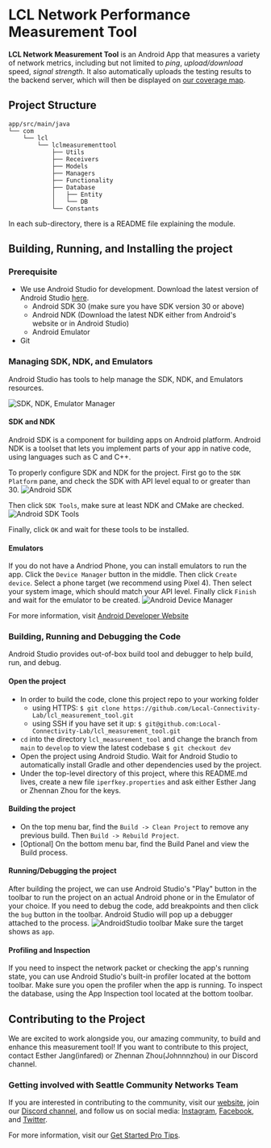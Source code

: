 # LCL Network Performance Measurement Tool

**LCL Network Measurement Tool** is an Android App that measures a variety of network metrics, including but not limited to *ping*, *upload/download* speed, *signal strength*.
It also automatically uploads the testing results to the backend server, which will then be displayed on [our coverage map](https://coverage.seattlecommunitynetwork.org/).

## Project Structure
```
app/src/main/java
└── com
    └── lcl
        └── lclmeasurementtool
            ├── Utils
            ├── Receivers
            ├── Models
            ├── Managers
            ├── Functionality
            ├── Database
            │   ├── Entity
            │   └── DB
            └── Constants
```

In each sub-directory, there is a README file explaining the module. 


## Building, Running, and Installing the project
### Prerequisite
* We use Android Studio for development. Download the latest version of Android Studio [here](https://developer.android.com/studio).
  * Android SDK 30 (make sure you have SDK version 30 or above)
  * Android NDK    (Download the latest NDK either from Android's website or in Android Studio)
  * Android Emulator
* Git

### Managing SDK, NDK, and Emulators
Android Studio has tools to help manage the SDK, NDK, and Emulators resources.

![SDK, NDK, Emulator Manager](docs/img/sdk_ndk_emulator.png)

#### SDK and NDK
Android SDK is a component for building apps on Android platform.
Android NDK is a toolset that lets you implement parts of your app in native code, using languages such as C and C++.

To properly configure SDK and NDK for the project. First go to the `SDK Platform` pane, and check the SDK with API level equal to or greater than 30.
![Android SDK](docs/img/android_sdk.png)

Then click `SDK Tools`, make sure at least NDK and CMake are checked. 
![Android SDK Tools](docs/img/android_sdk_tools.png)

Finally, click `OK` and wait for these tools to be installed.

#### Emulators
If you do not have a Andriod Phone, you can install emulators to run the app. Click the `Device Manager` button in the middle. Then click `Create device`.
Select a phone target (we recommend using Pixel 4). Then select your system image, which should match your API level. Finally click `Finish` and wait for the emulator to be created.
![Android Device Manager](docs/img/device_manager.png)

For more information, visit [Android Developer Website](https://developer.android.com/studio/releases/platforms)

### Building, Running and Debugging the Code
Android Studio provides out-of-box build tool and debugger to help build, run, and debug.

#### Open the project
* In order to build the code, clone this project repo to your working folder 
  * using HTTPS: `$ git clone https://github.com/Local-Connectivity-Lab/lcl_measurement_tool.git`
  * using SSH if you have set it up: `$ git@github.com:Local-Connectivity-Lab/lcl_measurement_tool.git`
* `cd` into the directory `lcl_measurement_tool` and change the branch from `main` to `develop` to view the latest codebase `$ git checkout dev`
* Open the project using Android Studio. Wait for Android Studio to automatically install Gradle and other dependencies used by the project.
* Under the top-level directory of this project, where this README.md lives, create a new file `iperfkey.properties` and ask either Esther Jang or Zhennan Zhou for the keys.

#### Building the project
* On the top menu bar, find the `Build -> Clean Project` to remove any previous build. Then `Build -> Rebuild Project`.
* [Optional] On the bottom menu bar, find the Build Panel and view the Build process.

#### Running/Debugging the project
After building the project, we can use Android Studio's "Play" button in the toolbar to run the project on an actual Android phone or in the Emulator of your choice.
If you need to debug the code, add breakpoints and then click the `bug` button in the toolbar. Android Studio will pop up a debugger attached to the process. 
![AndroidStudio toolbar](docs/img/androidstudio_tool_bar.png) Make sure the target shows as `app`. 

#### Profiling and Inspection
If you need to inspect the network packet or checking the app's running state, you can use Android Studio's built-in profiler located at the bottom toolbar.
Make sure you open the profiler when the app is running. To inspect the database, using the App Inspection tool located at the bottom toolbar.


## Contributing to the Project
We are excited to work alongside you, our amazing community, to build and enhance this measurement tool! If you want to contribute to this project, contact Esther Jang(infared) or Zhennan Zhou(Johnnnzhou) in our Discord channel. 

### Getting involved with Seattle Community Networks Team
If you are interested in contributing to the community, visit our [website](https://seattlecommunitynetwork.org/), join our [Discord channel](https://discord.gg/sZkK5RpeCE),
and follow us on social media: [Instagram](https://instagram.com/seattlecommnet), [Facebook](https://facebook.com/seattlecommnet), and [Twitter](https://twitter.com/seattlecommnet).

For more information, visit our [Get Started Pro Tips](https://docs.seattlecommunitynetwork.org/get-started.html).





